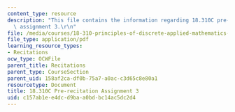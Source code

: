 ```yaml
---
content_type: resource
description: "This file contains the information regarding 18.310C pre-recitation\
  \ assignment 3.\r\n"
file: /media/courses/18-310-principles-of-discrete-applied-mathematics-fall-2013/c157ab1ee4dcd9baa0bdbc14ac5dc2d4_MIT18_310F13_prerec3.pdf
file_type: application/pdf
learning_resource_types:
- Recitations
ocw_type: OCWFile
parent_title: Recitations
parent_type: CourseSection
parent_uid: 158af2ca-df0b-75a7-a0ac-c3d65c8e80a1
resourcetype: Document
title: 18.310C Pre-recitation Assignment 3
uid: c157ab1e-e4dc-d9ba-a0bd-bc14ac5dc2d4
---
```

